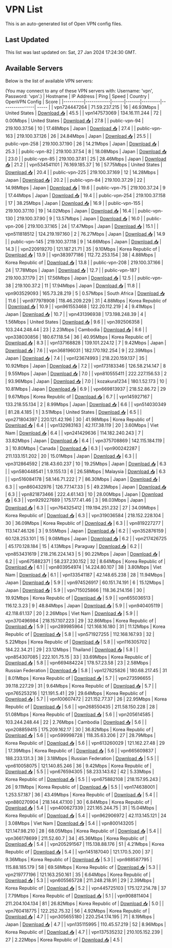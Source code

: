 # VPN List

This is an auto-generated list of Open VPN config files.

## Last Updated

This list was last updated on: Sat, 27 Jan 2024 17:24:30 GMT.

## Available Servers

Below is the list of available VPN servers:

(You may connect to any of these VPN servers with: Username: 'vpn', Password: 'vpn'.)
| Hostname | IP Address | Ping | Speed | Country | OpenVPN Config | Score |
|----------|------------|------|-------|---------|----------------| ----- |
| vpn724447264 | 71.59.237.215 | 16 | 46.93Mbps | United States | [Download 📥](./configs/server_0_US.ovpn) | 45.5 |
| vpn147573069 | 134.16.111.244 | 72 | 0.00Mbps | United States | [Download 📥](./configs/server_1_US.ovpn) | 27.8 |
| public-vpn-94 | 219.100.37.56 | 10 | 17.48Mbps | Japan | [Download 📥](./configs/server_2_JP.ovpn) | 27.4 |
| public-vpn-163 | 219.100.37.126 | 26 | 24.84Mbps | Japan | [Download 📥](./configs/server_3_JP.ovpn) | 25.5 |
| public-vpn-258 | 219.100.37.190 | 26 | 14.21Mbps | Japan | [Download 📥](./configs/server_4_JP.ovpn) | 25.3 |
| public-vpn-82 | 219.100.37.54 | 8 | 18.08Mbps | Japan | [Download 📥](./configs/server_5_JP.ovpn) | 23.0 |
| public-vpn-85 | 219.100.37.81 | 25 | 28.46Mbps | Japan | [Download 📥](./configs/server_6_JP.ovpn) | 21.2 |
| vpn534541101 | 76.169.185.37 | 16 | 57.75Mbps | United States | [Download 📥](./configs/server_7_US.ovpn) | 20.4 |
| public-vpn-225 | 219.100.37.169 | 12 | 14.28Mbps | Japan | [Download 📥](./configs/server_8_JP.ovpn) | 20.2 |
| public-vpn-84 | 219.100.37.29 | 22 | 14.98Mbps | Japan | [Download 📥](./configs/server_9_JP.ovpn) | 19.6 |
| public-vpn-75 | 219.100.37.24 | 9 | 17.44Mbps | Japan | [Download 📥](./configs/server_10_JP.ovpn) | 19.4 |
| public-vpn-254 | 219.100.37.158 | 17 | 38.25Mbps | Japan | [Download 📥](./configs/server_11_JP.ovpn) | 16.9 |
| public-vpn-155 | 219.100.37.110 | 19 | 14.02Mbps | Japan | [Download 📥](./configs/server_12_JP.ovpn) | 16.4 |
| public-vpn-130 | 219.100.37.90 | 9 | 13.57Mbps | Japan | [Download 📥](./configs/server_13_JP.ovpn) | 16.0 |
| public-vpn-206 | 219.100.37.165 | 24 | 17.47Mbps | Japan | [Download 📥](./configs/server_14_JP.ovpn) | 15.1 |
| vpn511818512 | 124.219.197.160 | 2 | 76.27Mbps | Japan | [Download 📥](./configs/server_15_JP.ovpn) | 14.9 |
| public-vpn-145 | 219.100.37.118 | 9 | 14.66Mbps | Japan | [Download 📥](./configs/server_16_JP.ovpn) | 14.3 |
| vpn220919270 | 121.187.21.71 | 35 | 9.10Mbps | Korea Republic of | [Download 📥](./configs/server_17_KR.ovpn) | 13.9 |
| vpn383977186 | 112.72.253.154 | 38 | 4.88Mbps | Korea Republic of | [Download 📥](./configs/server_18_KR.ovpn) | 13.8 |
| public-vpn-208 | 219.100.37.166 | 24 | 17.78Mbps | Japan | [Download 📥](./configs/server_19_JP.ovpn) | 12.7 |
| public-vpn-187 | 219.100.37.179 | 21 | 17.56Mbps | Japan | [Download 📥](./configs/server_20_JP.ovpn) | 12.5 |
| public-vpn-38 | 219.100.37.2 | 11 | 17.94Mbps | Japan | [Download 📥](./configs/server_21_JP.ovpn) | 11.8 |
| vpn903529093 | 165.73.28.219 | 5 | 0.57Mbps | South Africa | [Download 📥](./configs/server_22_ZA.ovpn) | 11.6 |
| vpn977978908 | 118.46.209.229 | 31 | 4.88Mbps | Korea Republic of | [Download 📥](./configs/server_23_KR.ovpn) | 10.9 |
| vpn961553468 | 122.20.112.219 | 4 | 9.41Mbps | Japan | [Download 📥](./configs/server_24_JP.ovpn) | 10.7 |
| vpn431396938 | 173.198.248.39 | 4 | 1.56Mbps | United States | [Download 📥](./configs/server_25_US.ovpn) | 9.6 |
| vpn392506358 | 103.244.248.44 | 23 | 2.23Mbps | Cambodia | [Download 📥](./configs/server_26_KH.ovpn) | 8.6 |
| vpn338030856 | 180.67.118.54 | 36 | 40.95Mbps | Korea Republic of | [Download 📥](./configs/server_27_KR.ovpn) | 8.3 |
| vpn137168828 | 139.101.224.12 | 7 | 9.42Mbps | Japan | [Download 📥](./configs/server_28_JP.ovpn) | 7.6 |
| vpn368196031 | 182.170.192.254 | 9 | 22.39Mbps | Japan | [Download 📥](./configs/server_29_JP.ovpn) | 7.4 |
| vpn123674993 | 218.220.159.137 | 35 | 10.92Mbps | Japan | [Download 📥](./configs/server_30_JP.ovpn) | 7.2 |
| vpn173183346 | 126.58.214.147 | 8 | 9.55Mbps | Japan | [Download 📥](./configs/server_31_JP.ovpn) | 7.0 |
| vpn810555411 | 222.227.156.53 | 2 | 93.96Mbps | Japan | [Download 📥](./configs/server_32_JP.ovpn) | 7.0 |
| kozakura1234 | 180.1.52.173 | 10 | 10.81Mbps | Japan | [Download 📥](./configs/server_33_JP.ovpn) | 6.9 |
| vpn669813937 | 218.52.86.72 | 29 | 9.67Mbps | Korea Republic of | [Download 📥](./configs/server_34_KR.ovpn) | 6.7 |
| vpn145927167 | 133.218.55.134 | 2 | 8.99Mbps | Japan | [Download 📥](./configs/server_35_JP.ovpn) | 6.6 |
| vpn514030349 | 81.28.4.185 | 1 | 3.51Mbps | United States | [Download 📥](./configs/server_36_US.ovpn) | 6.5 |
| vpn271804397 | 220.121.42.196 | 30 | 41.98Mbps | Korea Republic of | [Download 📥](./configs/server_37_KR.ovpn) | 6.4 |
| vpn132983163 | 42.117.38.119 | 20 | 3.60Mbps | Viet Nam | [Download 📥](./configs/server_38_VN.ovpn) | 6.4 |
| vpn241429636 | 114.182.240.243 | 7 | 33.82Mbps | Japan | [Download 📥](./configs/server_39_JP.ovpn) | 6.4 |
| vpn375708869 | 142.115.184.119 | 3 | 10.80Mbps | Canada | [Download 📥](./configs/server_40_CA.ovpn) | 6.3 |
| vpn900242287 | 211.133.151.202 | 20 | 15.01Mbps | Japan | [Download 📥](./configs/server_41_JP.ovpn) | 6.3 |
| vpn312864592 | 218.43.60.237 | 10 | 19.25Mbps | Japan | [Download 📥](./configs/server_42_JP.ovpn) | 6.3 |
| vpn580448541 | 1.9.155.13 | 6 | 26.58Mbps | Malaysia | [Download 📥](./configs/server_43_MY.ovpn) | 6.3 |
| vpn516084178 | 58.146.71.222 | 7 | 86.30Mbps | Japan | [Download 📥](./configs/server_44_JP.ovpn) | 6.3 |
| vpn860432976 | 126.77.147.33 | 5 | 49.23Mbps | Japan | [Download 📥](./configs/server_45_JP.ovpn) | 6.3 |
| vpn821873466 | 222.4.61.143 | 10 | 28.00Mbps | Japan | [Download 📥](./configs/server_46_JP.ovpn) | 6.3 |
| vpn929227689 | 175.177.41.46 | 3 | 98.03Mbps | Japan | [Download 📥](./configs/server_47_JP.ovpn) | 6.3 |
| vpn764325412 | 119.194.251.232 | 27 | 34.09Mbps | Korea Republic of | [Download 📥](./configs/server_48_KR.ovpn) | 6.3 |
| vpn319036584 | 218.152.228.104 | 30 | 36.09Mbps | Korea Republic of | [Download 📥](./configs/server_49_KR.ovpn) | 6.3 |
| vpn819227277 | 113.147.46.126 | 3 | 9.55Mbps | Japan | [Download 📥](./configs/server_50_JP.ovpn) | 6.2 |
| vpn352876159 | 60.128.253.101 | 15 | 9.08Mbps | Japan | [Download 📥](./configs/server_51_JP.ovpn) | 6.2 |
| vpn217426725 | 45.170.128.184 | 15 | 4.13Mbps | Paraguay | [Download 📥](./configs/server_52_PY.ovpn) | 6.2 |
| vpn853431619 | 218.216.224.143 | 5 | 90.22Mbps | Japan | [Download 📥](./configs/server_53_JP.ovpn) | 6.2 |
| vpn675882371 | 58.237.230.152 | 32 | 8.64Mbps | Korea Republic of | [Download 📥](./configs/server_54_KR.ovpn) | 6.1 |
| vpn803954974 | 14.224.80.107 | 38 | 3.80Mbps | Viet Nam | [Download 📥](./configs/server_55_VN.ovpn) | 6.1 |
| vpn133541187 | 42.148.65.238 | 28 | 11.94Mbps | Japan | [Download 📥](./configs/server_56_JP.ovpn) | 5.9 |
| vpn974526917 | 60.151.74.191 | 6 | 15.12Mbps | Japan | [Download 📥](./configs/server_57_JP.ovpn) | 5.9 |
| vpn715025866 | 118.36.214.156 | 30 | 19.92Mbps | Korea Republic of | [Download 📥](./configs/server_58_KR.ovpn) | 5.9 |
| vpn655036513 | 116.12.3.23 | 9 | 48.84Mbps | Japan | [Download 📥](./configs/server_59_JP.ovpn) | 5.9 |
| vpn940405119 | 42.118.61.137 | 20 | 2.26Mbps | Viet Nam | [Download 📥](./configs/server_60_VN.ovpn) | 5.9 |
| vpn370496984 | 218.157.107.223 | 29 | 32.86Mbps | Korea Republic of | [Download 📥](./configs/server_61_KR.ovpn) | 5.9 |
| vpn289985964 | 121.168.16.180 | 31 | 11.12Mbps | Korea Republic of | [Download 📥](./configs/server_62_KR.ovpn) | 5.8 |
| vpn571927255 | 112.168.167.93 | 32 | 5.22Mbps | Korea Republic of | [Download 📥](./configs/server_63_KR.ovpn) | 5.8 |
| vpn116305702 | 184.22.34.21 | 29 | 23.12Mbps | Thailand | [Download 📥](./configs/server_64_TH.ovpn) | 5.8 |
| vpn854307085 | 222.101.75.15 | 33 | 33.69Mbps | Korea Republic of | [Download 📥](./configs/server_65_KR.ovpn) | 5.8 |
| vpn669484224 | 178.57.23.58 | 23 | 2.58Mbps | Russian Federation | [Download 📥](./configs/server_66_RU.ovpn) | 5.8 |
| vpn127825826 | 180.68.217.45 | 31 | 8.01Mbps | Korea Republic of | [Download 📥](./configs/server_67_KR.ovpn) | 5.7 |
| vpn273596655 | 39.118.227.29 | 31 | 9.64Mbps | Korea Republic of | [Download 📥](./configs/server_68_KR.ovpn) | 5.7 |
| vpn765253216 | 121.191.5.41 | 29 | 29.64Mbps | Korea Republic of | [Download 📥](./configs/server_69_KR.ovpn) | 5.7 |
| vpn100607472 | 221.152.77.37 | 26 | 22.95Mbps | Korea Republic of | [Download 📥](./configs/server_70_KR.ovpn) | 5.6 |
| vpn268550435 | 211.58.150.228 | 28 | 51.08Mbps | Korea Republic of | [Download 📥](./configs/server_71_KR.ovpn) | 5.6 |
| vpn205614585 | 103.244.248.44 | 22 | 2.76Mbps | Cambodia | [Download 📥](./configs/server_72_KH.ovpn) | 5.6 |
| vpn208859415 | 175.209.162.17 | 30 | 36.82Mbps | Korea Republic of | [Download 📥](./configs/server_73_KR.ovpn) | 5.6 |
| vpn599998728 | 118.35.63.206 | 27 | 28.79Mbps | Korea Republic of | [Download 📥](./configs/server_74_KR.ovpn) | 5.6 |
| vpn613260029 | 121.162.27.48 | 29 | 17.39Mbps | Korea Republic of | [Download 📥](./configs/server_75_KR.ovpn) | 5.6 |
| vpn665609837 | 188.233.131.3 | 38 | 3.18Mbps | Russian Federation | [Download 📥](./configs/server_76_RU.ovpn) | 5.5 |
| vpn610058075 | 121.140.85.246 | 36 | 9.42Mbps | Korea Republic of | [Download 📥](./configs/server_77_KR.ovpn) | 5.5 |
| vpn676594305 | 58.233.143.62 | 42 | 5.33Mbps | Korea Republic of | [Download 📥](./configs/server_78_KR.ovpn) | 5.5 |
| vpn675882108 | 218.157.95.243 | 26 | 9.11Mbps | Korea Republic of | [Download 📥](./configs/server_79_KR.ovpn) | 5.5 |
| vpn174638001 | 1.253.57.187 | 36 | 43.49Mbps | Korea Republic of | [Download 📥](./configs/server_80_KR.ovpn) | 5.4 |
| vpn880270904 | 218.144.47.100 | 30 | 6.84Mbps | Korea Republic of | [Download 📥](./configs/server_81_KR.ovpn) | 5.4 |
| vpn400627339 | 221.165.244.75 | 31 | 15.04Mbps | Korea Republic of | [Download 📥](./configs/server_82_KR.ovpn) | 5.4 |
| vpn962906972 | 42.113.145.121 | 24 | 3.08Mbps | Viet Nam | [Download 📥](./configs/server_83_VN.ovpn) | 5.4 |
| vpn800143205 | 121.147.98.210 | 28 | 68.05Mbps | Korea Republic of | [Download 📥](./configs/server_84_KR.ovpn) | 5.4 |
| vpn366178699 | 211.52.60.7 | 34 | 45.36Mbps | Korea Republic of | [Download 📥](./configs/server_85_KR.ovpn) | 5.4 |
| vpn205291567 | 115.138.88.176 | 51 | 4.21Mbps | Korea Republic of | [Download 📥](./configs/server_86_KR.ovpn) | 5.4 |
| vpn145187040 | 121.170.5.200 | 37 | 9.36Mbps | Korea Republic of | [Download 📥](./configs/server_87_KR.ovpn) | 5.3 |
| vpn988587795 | 115.88.185.179 | 58 | 69.58Mbps | Korea Republic of | [Download 📥](./configs/server_88_KR.ovpn) | 5.3 |
| vpn219777196 | 121.163.250.161 | 35 | 6.64Mbps | Korea Republic of | [Download 📥](./configs/server_89_KR.ovpn) | 5.3 |
| vpn605565728 | 211.248.218.91 | 29 | 2.39Mbps | Korea Republic of | [Download 📥](./configs/server_90_KR.ovpn) | 5.2 |
| vpn445725103 | 175.127.214.78 | 37 | 7.79Mbps | Korea Republic of | [Download 📥](./configs/server_91_KR.ovpn) | 5.1 |
| vpn908811404 | 211.204.104.134 | 81 | 26.82Mbps | Korea Republic of | [Download 📥](./configs/server_92_KR.ovpn) | 5.0 |
| vpn760418775 | 122.252.75.32 | 56 | 4.92Mbps | Korea Republic of | [Download 📥](./configs/server_93_KR.ovpn) | 4.7 |
| vpn305655180 | 220.254.174.195 | 71 | 8.19Mbps | Japan | [Download 📥](./configs/server_94_JP.ovpn) | 4.7 |
| vpn135115995 | 110.45.57.219 | 52 | 8.96Mbps | Korea Republic of | [Download 📥](./configs/server_95_KR.ovpn) | 4.7 |
| vpn137535232 | 210.105.152.239 | 27 | 2.22Mbps | Korea Republic of | [Download 📥](./configs/server_96_KR.ovpn) | 4.5 |
